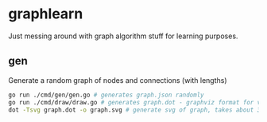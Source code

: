 # graphlearn

Just messing around with graph algorithm stuff for learning purposes.

## gen

Generate a random graph of nodes and connections (with lengths)

```bash
go run ./cmd/gen/gen.go # generates graph.json randomly
go run ./cmd/draw/draw.go # generates graph.dot - graphviz format for viewing
dot -Tsvg graph.dot -o graph.svg # generate svg of graph, takes about 3 mins to layout
```

